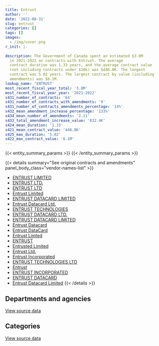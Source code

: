 ```yaml
---
title: Entrust
author: ''
date: '2022-08-31'
slug: entrust
categories: []
tags: []
images:
  - /img/cover.png
r_init: |-
  
description: The Government of Canada spent an estimated $3.8M
  in 2021-2022 on contracts with Entrust. The average
  contract duration was 1.33 years, and the average contract value
  (not including contracts under $10k) was $446.8K. The longest
  contract was 5.02 years. The largest contract by value (including
  amendments) was $6.1M.
lookup_name: 'ENTRUST'
most_recent_fiscal_year_total: '3.8M'
most_recent_fiscal_year_year: '2021-2022'
s431_number_of_contracts: '64'
s431_number_of_contracts_with_amendments: '9'
s431_number_of_contracts_amendments_percentage: '14%'
s432_mean_amendment_increase_percentage: '133%'
s434_mean_number_of_amendments: '2.11'
s433_total_amendment_increase_value: '832.4K'
s424_mean_duration: '1.33'
s421_mean_contract_value: '446.8K'
s425_max_duration: '5.02'
s422_max_contract_value: '6.1M'
---
```


<script src="/rmarkdown-libs/htmlwidgets/htmlwidgets.js"></script>
<link href="/rmarkdown-libs/datatables-css/datatables-crosstalk.css" rel="stylesheet" />
<script src="/rmarkdown-libs/datatables-binding/datatables.js"></script>
<script src="/rmarkdown-libs/jquery/jquery-3.6.0.min.js"></script>
<link href="/rmarkdown-libs/dt-core-bootstrap/css/dataTables.bootstrap.min.css" rel="stylesheet" />
<link href="/rmarkdown-libs/dt-core-bootstrap/css/dataTables.bootstrap.extra.css" rel="stylesheet" />
<script src="/rmarkdown-libs/dt-core-bootstrap/js/jquery.dataTables.min.js"></script>
<script src="/rmarkdown-libs/dt-core-bootstrap/js/dataTables.bootstrap.min.js"></script>
<link href="/rmarkdown-libs/crosstalk/css/crosstalk.min.css" rel="stylesheet" />
<script src="/rmarkdown-libs/crosstalk/js/crosstalk.min.js"></script>
<script src="/rmarkdown-libs/htmlwidgets/htmlwidgets.js"></script>
<link href="/rmarkdown-libs/datatables-css/datatables-crosstalk.css" rel="stylesheet" />
<script src="/rmarkdown-libs/datatables-binding/datatables.js"></script>
<script src="/rmarkdown-libs/jquery/jquery-3.6.0.min.js"></script>
<link href="/rmarkdown-libs/dt-core-bootstrap/css/dataTables.bootstrap.min.css" rel="stylesheet" />
<link href="/rmarkdown-libs/dt-core-bootstrap/css/dataTables.bootstrap.extra.css" rel="stylesheet" />
<script src="/rmarkdown-libs/dt-core-bootstrap/js/jquery.dataTables.min.js"></script>
<script src="/rmarkdown-libs/dt-core-bootstrap/js/dataTables.bootstrap.min.js"></script>
<link href="/rmarkdown-libs/crosstalk/css/crosstalk.min.css" rel="stylesheet" />
<script src="/rmarkdown-libs/crosstalk/js/crosstalk.min.js"></script>

{{< entity_summary_params >}}
{{< /entity_summary_params >}}

{{< details summary="See original contracts and amendments" panel_body_class="vendor-names-list" >}}
- [ENTRUST LIMITED](https://search.open.canada.ca/en/ct/?sort=contract_value_f%20desc&page=1&search_text=%22ENTRUST%20LIMITED%22)
- [ENTRUST LTD.](https://search.open.canada.ca/en/ct/?sort=contract_value_f%20desc&page=1&search_text=%22ENTRUST%20LTD.%22)
- [ENTRUST LTD](https://search.open.canada.ca/en/ct/?sort=contract_value_f%20desc&page=1&search_text=%22ENTRUST%20LTD%22)
- [Entrust Limited](https://search.open.canada.ca/en/ct/?sort=contract_value_f%20desc&page=1&search_text=%22Entrust%20Limited%22)
- [ENTRUST DATACARD LIMITED](https://search.open.canada.ca/en/ct/?sort=contract_value_f%20desc&page=1&search_text=%22ENTRUST%20DATACARD%20LIMITED%22)
- [Entrust Datacard Ltd.](https://search.open.canada.ca/en/ct/?sort=contract_value_f%20desc&page=1&search_text=%22Entrust%20Datacard%20Ltd.%22)
- [ENTRUST TECHNOLOGIES](https://search.open.canada.ca/en/ct/?sort=contract_value_f%20desc&page=1&search_text=%22ENTRUST%20TECHNOLOGIES%22)
- [ENTRUST DATACARD LTD.](https://search.open.canada.ca/en/ct/?sort=contract_value_f%20desc&page=1&search_text=%22ENTRUST%20DATACARD%20LTD.%22)
- [ENTRUST DATACARD LIMITED](https://search.open.canada.ca/en/ct/?sort=contract_value_f%20desc&page=1&search_text=%22ENTRUST%20%20DATACARD%20LIMITED%22)
- [Entrust Datacard](https://search.open.canada.ca/en/ct/?sort=contract_value_f%20desc&page=1&search_text=%22Entrust%20Datacard%22)
- [Entrust DataCard](https://search.open.canada.ca/en/ct/?sort=contract_value_f%20desc&page=1&search_text=%22Entrust%20DataCard%22)
- [Entrust Limted](https://search.open.canada.ca/en/ct/?sort=contract_value_f%20desc&page=1&search_text=%22Entrust%20Limted%22)
- [ENTRUST](https://search.open.canada.ca/en/ct/?sort=contract_value_f%20desc&page=1&search_text=%22ENTRUST%22)
- [Entrusted Limited](https://search.open.canada.ca/en/ct/?sort=contract_value_f%20desc&page=1&search_text=%22Entrusted%20Limited%22)
- [Entrust Ltd.](https://search.open.canada.ca/en/ct/?sort=contract_value_f%20desc&page=1&search_text=%22Entrust%20Ltd.%22)
- [Entrust Incorporated](https://search.open.canada.ca/en/ct/?sort=contract_value_f%20desc&page=1&search_text=%22Entrust%20Incorporated%22)
- [ENTRUST TECHNOLOGIES LTD](https://search.open.canada.ca/en/ct/?sort=contract_value_f%20desc&page=1&search_text=%22ENTRUST%20TECHNOLOGIES%20LTD%22)
- [Entrust](https://search.open.canada.ca/en/ct/?sort=contract_value_f%20desc&page=1&search_text=%22Entrust%22)
- [ENTRUST INCORPORATED](https://search.open.canada.ca/en/ct/?sort=contract_value_f%20desc&page=1&search_text=%22ENTRUST%20INCORPORATED%22)
- [ENTRUST DATACARD](https://search.open.canada.ca/en/ct/?sort=contract_value_f%20desc&page=1&search_text=%22ENTRUST%20DATACARD%22)
- [Entrust Datacard Limited](https://search.open.canada.ca/en/ct/?sort=contract_value_f%20desc&page=1&search_text=%22Entrust%20Datacard%20Limited%22)
{{< /details >}}

## Departments and agencies

<div id="htmlwidget-1" style="width:100%;height:auto;" class="datatables html-widget"></div>
<script type="application/json" data-for="htmlwidget-1">{"x":{"style":"bootstrap","filter":"none","vertical":false,"data":[["<a href=\"/departments/cas-satj/\">Courts Administration Service<\/a>","<a href=\"/departments/dnd-mdn/\">National Defence<\/a>","<a href=\"/departments/elections/\">Elections Canada<\/a>","<a href=\"/departments/fcac-acfc/\">Financial Consumer Agency of Canada<\/a>","<a href=\"/departments/hc-sc/\">Health Canada<\/a>","<a href=\"/departments/nfb-onf/\">National Film Board<\/a>","<a href=\"/departments/nrcan-rncan/\">Natural Resources Canada<\/a>","<a href=\"/departments/nserc-crsng/\">Natural Sciences and Engineering Research Council of Canada<\/a>","<a href=\"/departments/pwgsc-tpsgc/\">Public Services and Procurement Canada<\/a>","<a href=\"/departments/rcmp-grc/\">Royal Canadian Mounted Police<\/a>","<a href=\"/departments/ssc-spc/\">Shared Services Canada<\/a>","<a href=\"/departments/tc/\">Transport Canada<\/a>"],[null,174142.87,11581.91,29685.42,null,3521.89,45031.9,10740.61,null,249671.71,5719818.91,114844.49],[498.5,67266.19,27326.43,13.47,18155.95,7450.93,null,13234.91,null,823198.83,2856775.25,37697.69],[25494.55,50541.53,28515.6,13.44,150.05,20.36,null,3275.3,null,85537.53,4723623.47,null],[null,null,26620.24,13.44,null,null,null,null,4334.4,68708.19,3726586.94,null]],"container":"<table class=\"table table-striped table-hover row-border order-column display\">\n  <thead>\n    <tr>\n      <th>Department<\/th>\n      <th>2018-2019<\/th>\n      <th>2019-2020<\/th>\n      <th>2020-2021<\/th>\n      <th>2021-2022<\/th>\n    <\/tr>\n  <\/thead>\n<\/table>","options":{"order":[[4,"desc"]],"pageLength":10,"autoWidth":true,"columnDefs":[{"targets":1,"render":"function(data, type, row, meta) {\n    return type !== 'display' ? data : DTWidget.formatCurrency(data, \"$\", 2, 3, \",\", \".\", true, null);\n  }"},{"targets":2,"render":"function(data, type, row, meta) {\n    return type !== 'display' ? data : DTWidget.formatCurrency(data, \"$\", 2, 3, \",\", \".\", true, null);\n  }"},{"targets":3,"render":"function(data, type, row, meta) {\n    return type !== 'display' ? data : DTWidget.formatCurrency(data, \"$\", 2, 3, \",\", \".\", true, null);\n  }"},{"targets":4,"render":"function(data, type, row, meta) {\n    return type !== 'display' ? data : DTWidget.formatCurrency(data, \"$\", 2, 3, \",\", \".\", true, null);\n  }"},{"width":"16%","targets":[1,2,3,4]},{"className":"dt-right","targets":[1,2,3,4]}],"orderClasses":false}},"evals":["options.columnDefs.0.render","options.columnDefs.1.render","options.columnDefs.2.render","options.columnDefs.3.render"],"jsHooks":[]}</script>
<p class="text-right">
<a href="https://github.com/GoC-Spending/contracts-data/tree/main/data/out/vendors/entrust/summary_by_fiscal_year_by_department.csv" class="source-data-link btn btn-link">View source data</a>
</p>

## Categories

<div id="htmlwidget-2" style="width:100%;height:auto;" class="datatables html-widget"></div>
<script type="application/json" data-for="htmlwidget-2">{"x":{"style":"bootstrap","filter":"none","vertical":false,"data":[["<a href=\"/categories/office_management/\">Office management<\/a>","<a href=\"/categories/defence/\">Defence<\/a>","<a href=\"/categories/professional_services/\">Professional services<\/a>","<a href=\"/categories/information_technology/\">Information technology<\/a>","<a href=\"/categories/industrial_products_and_services/\">Industrial products and services<\/a>"],[230101.92,174142.87,null,5954794.92,null],[87336.52,67266.19,null,2961153.13,735862.31],[65096.91,50541.53,null,4781092.75,20440.62],[55560.99,null,13147.2,3757555.01,null]],"container":"<table class=\"table table-striped table-hover row-border order-column display\">\n  <thead>\n    <tr>\n      <th>Category<\/th>\n      <th>2018-2019<\/th>\n      <th>2019-2020<\/th>\n      <th>2020-2021<\/th>\n      <th>2021-2022<\/th>\n    <\/tr>\n  <\/thead>\n<\/table>","options":{"order":[[4,"desc"]],"dom":"t","pageLength":30,"autoWidth":true,"columnDefs":[{"targets":1,"render":"function(data, type, row, meta) {\n    return type !== 'display' ? data : DTWidget.formatCurrency(data, \"$\", 2, 3, \",\", \".\", true, null);\n  }"},{"targets":2,"render":"function(data, type, row, meta) {\n    return type !== 'display' ? data : DTWidget.formatCurrency(data, \"$\", 2, 3, \",\", \".\", true, null);\n  }"},{"targets":3,"render":"function(data, type, row, meta) {\n    return type !== 'display' ? data : DTWidget.formatCurrency(data, \"$\", 2, 3, \",\", \".\", true, null);\n  }"},{"targets":4,"render":"function(data, type, row, meta) {\n    return type !== 'display' ? data : DTWidget.formatCurrency(data, \"$\", 2, 3, \",\", \".\", true, null);\n  }"},{"width":"16%","targets":[1,2,3,4]},{"className":"dt-right","targets":[1,2,3,4]}],"orderClasses":false,"lengthMenu":[10,25,30,50,100]}},"evals":["options.columnDefs.0.render","options.columnDefs.1.render","options.columnDefs.2.render","options.columnDefs.3.render"],"jsHooks":[]}</script>
<p class="text-right">
<a href="https://github.com/GoC-Spending/contracts-data/tree/main/data/out/vendors/entrust/summary_by_fiscal_year_by_category.csv" class="source-data-link btn btn-link">View source data</a>
</p>
